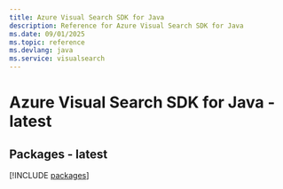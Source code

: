 ```yaml
---
title: Azure Visual Search SDK for Java
description: Reference for Azure Visual Search SDK for Java
ms.date: 09/01/2025
ms.topic: reference
ms.devlang: java
ms.service: visualsearch
---
```

# Azure Visual Search SDK for Java - latest
## Packages - latest
[!INCLUDE [packages](visual-search-index.md)]